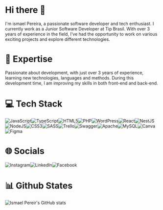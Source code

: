# Hi there 👋

I'm ismael Pereira, a passionate software developer and tech enthusiast. I currently work as a Junior Software Developer at Tip Brasil.
With over 3 years of experience in the field, I've had the opportunity to work on various exciting projects and explore different technologies.

# 🚀 Expertise

Passionate about development, with just over 3 years of experience, learning new technologies, languages ​​and methods. 
During this development time, I am improving my skills in both front-end and back-end.

# 💻 Tech Stack

![JavaScript](https://img.shields.io/badge/javascript-%23323330.svg?style=for-the-badge&logo=javascript&logoColor=%23F7DF1E)![TypeScript](https://img.shields.io/badge/typescript-%23007ACC.svg?style=for-the-badge&logo=typescript&logoColor=white)![HTML5](https://img.shields.io/badge/html5-%23E34F26.svg?style=for-the-badge&logo=html5&logoColor=white)![PHP](https://img.shields.io/badge/php-%23777BB4.svg?style=for-the-badge&logo=php&logoColor=white)![WordPress](https://img.shields.io/badge/WordPress-%23117AC9.svg?style=for-the-badge&logo=WordPress&logoColor=white)![React](https://img.shields.io/badge/react-%2320232a.svg?style=for-the-badge&logo=react&logoColor=%2361DAFB)![NestJS](https://img.shields.io/badge/nestjs-%23E0234E.svg?style=for-the-badge&logo=nestjs&logoColor=white)![NodeJS](https://img.shields.io/badge/node.js-6DA55F?style=for-the-badge&logo=node.js&logoColor=white)![CSS3](https://img.shields.io/badge/css3-%231572B6.svg?style=for-the-badge&logo=css3&logoColor=white)![SASS](https://img.shields.io/badge/SASS-hotpink.svg?style=for-the-badge&logo=SASS&logoColor=white)![Trello](https://img.shields.io/badge/Trello-%23026AA7.svg?style=for-the-badge&logo=Trello&logoColor=white)![Swagger](https://img.shields.io/badge/-Swagger-%23Clojure?style=for-the-badge&logo=swagger&logoColor=white)![Apache](https://img.shields.io/badge/apache-%23D42029.svg?style=for-the-badge&logo=apache&logoColor=white)![MySQL](https://img.shields.io/badge/mysql-%2300f.svg?style=for-the-badge&logo=mysql&logoColor=white)![Canva](https://img.shields.io/badge/Canva-%2300C4CC.svg?style=for-the-badge&logo=Canva&logoColor=white)![Figma](https://img.shields.io/badge/figma-%23F24E1E.svg?style=for-the-badge&logo=figma&logoColor=white)

# 🌐 Socials
![Instagram](https://img.shields.io/badge/Instagram-%23E4405F.svg?style=for-the-badge&logo=Instagram&logoColor=white)![LinkedIn](https://img.shields.io/badge/linkedin-%230077B5.svg?style=for-the-badge&logo=linkedin&logoColor=white)![Facebook](https://img.shields.io/badge/Facebook-%231877F2.svg?style=for-the-badge&logo=Facebook&logoColor=white)

# 📊 Github States

![Ismael Pereir's GitHub stats](https://github-readme-stats.vercel.app/api?username=ismael02pereira&show_icons=true&theme=radical)



